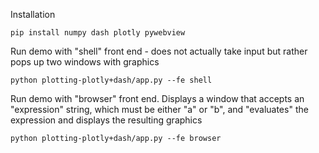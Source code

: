 Installation

    pip install numpy dash plotly pywebview

Run demo with "shell" front end - does not actually take input but rather pops up two windows with graphics

    python plotting-plotly+dash/app.py --fe shell 

Run demo with "browser" front end. Displays a window that accepts an
"expression" string, which must be either "a" or "b", and "evaluates"
the expression and displays the resulting graphics

    python plotting-plotly+dash/app.py --fe browser 

